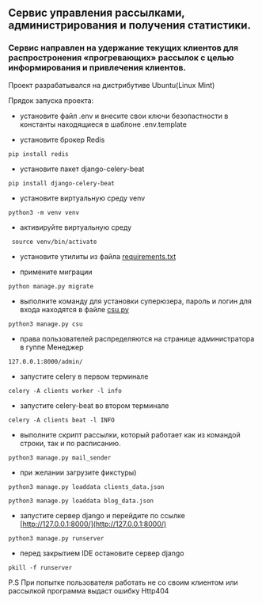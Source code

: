 ## Сервис управления рассылками, администрирования и получения статистики.
### Сервис направлен на удержание текущих клиентов для распростронения «прогревающих» рассылок с целью информирования и привлечения клиентов. 
Проект разрабатывался на дистрибутиве Ubuntu(Linux Mint)

Прядок запуска проекта:

- установите файл .env и внесите свои ключи безопастности в константы находящиеся в шаблоне .env.template

- установите брокер Redis
```angular2html
pip install redis
```
- установите пакет django-celery-beat
```angular2html
pip install django-celery-beat
```
-  установите виртуальную среду venv
```angular2html
python3 -m venv venv
```
- активируйте виртуальную среду
```angular2html
 source venv/bin/activate
```
- установите утилиты из файла [requirements.txt](requirements.txt)

- примените миграции
```angular2html
python manage.py migrate
```
- выполните команду для установки суперюзера, пароль и логин для входа находятся в файле [csu.py](clients%2Fmanagement%2Fcommands%2Fcsu.py)
```angular2html
python3 manage.py csu
```
- права пользователей распределяются на странице администратора в гуппе Менеджер
```angular2html
127.0.0.1:8000/admin/
```
- запустите celery в первом терминале
```angular2html
celery -A clients worker -l info
```
- запустите celery-beat во втором терминале
```angular2html
celery -A clients beat -l INFO
```
- выполните скрипт рассылки, который работает как из командой строки, так и по расписанию.
```angular2html
python3 manage.py mail_sender
```
- при желании загрузите фикстуры)
```angular2html
python3 manage.py loaddata clients_data.json
```
```angular2html
python3 manage.py loaddata blog_data.json
```
- запустите сервер django и перейдите по ссылке [http://127.0.0.1:8000/](http://127.0.0.1:8000/)
```angular2html
python3 manage.py runserver
```
- перед закрытием IDE остановите сервер django
```angular2html
pkill -f runserver
```
P.S При попытке пользователя работать не со своим клиентом или рассылкой программа выдаст ошибку Http404

